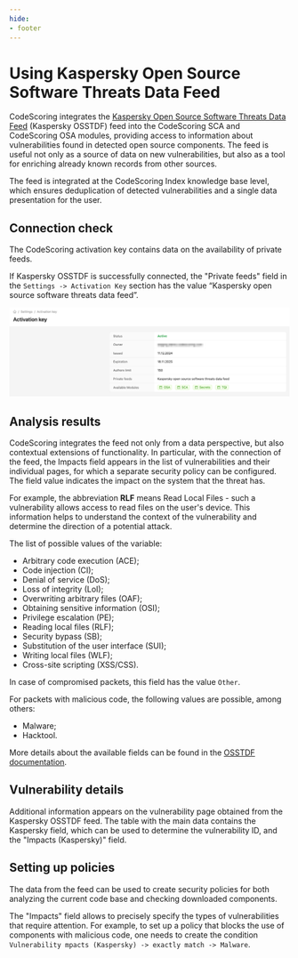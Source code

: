 ```yaml
---
hide:
- footer
---
```


# Using Kaspersky Open Source Software Threats Data Feed

CodeScoring integrates the [Kaspersky Open Source Software Threats Data Feed](https://www.kaspersky.com/open-source-feed) (Kaspersky OSSTDF) feed into the CodeScoring SCA and CodeScoring OSA modules, providing access to information about vulnerabilities found in detected open source components. The feed is useful not only as a source of data on new vulnerabilities, but also as a tool for enriching already known records from other sources.

The feed is integrated at the CodeScoring Index knowledge base level, which ensures deduplication of detected vulnerabilities and a single data presentation for the user.

## Connection check

The CodeScoring activation key contains data on the availability of private feeds.

If Kaspersky OSSTDF is successfully connected, the "Private feeds" field in the `Settings -> Activation Key` section has the value “Kaspersky open source software threats data feed”.

![Kaspersky activation](/assets/img/kaspersky-activation-en.png)

## Analysis results

CodeScoring integrates the feed not only from a data perspective, but also contextual extensions of functionality. In particular, with the connection of the feed, the Impacts field appears in the list of vulnerabilities and their individual pages, for which a separate security policy can be configured. The field value indicates the impact on the system that the threat has.

For example, the abbreviation **RLF** means Read Local Files - such a vulnerability allows access to read files on the user's device. This information helps to understand the context of the vulnerability and determine the direction of a potential attack.

The list of possible values of the variable:

- Arbitrary code execution (ACE);
- Code injection (CI);
- Denial of service (DoS);
- Loss of integrity (LoI);
- Overwriting arbitrary files (OAF);
- Obtaining sensitive information (OSI);
- Privilege escalation (PE);
- Reading local files (RLF);
- Security bypass (SB);
- Substitution of the user interface (SUI);
- Writing local files (WLF);
- Cross-site scripting (XSS/CSS).

In case of compromised packets, this field has the value `Other`.

For packets with malicious code, the following values are possible, among others:

- Malware;
- Hacktool.

More details about the available fields can be found in the [OSSTDF documentation](https://tip.kaspersky.com/Help/TIDF/en-US/FieldStructure.htm).

## Vulnerability details

Additional information appears on the vulnerability page obtained from the Kaspersky OSSTDF feed. The table with the main data contains the Kaspersky field, which can be used to determine the vulnerability ID, and the "Impacts (Kaspersky)" field.

## Setting up policies

The data from the feed can be used to create security policies for both analyzing the current code base and checking downloaded components.

The "Impacts" field allows to precisely specify the types of vulnerabilities that require attention. For example, to set up a policy that blocks the use of components with malicious code, one needs to create the condition `Vulnerability mpacts (Kaspersky) -> exactly match -> Malware`.
